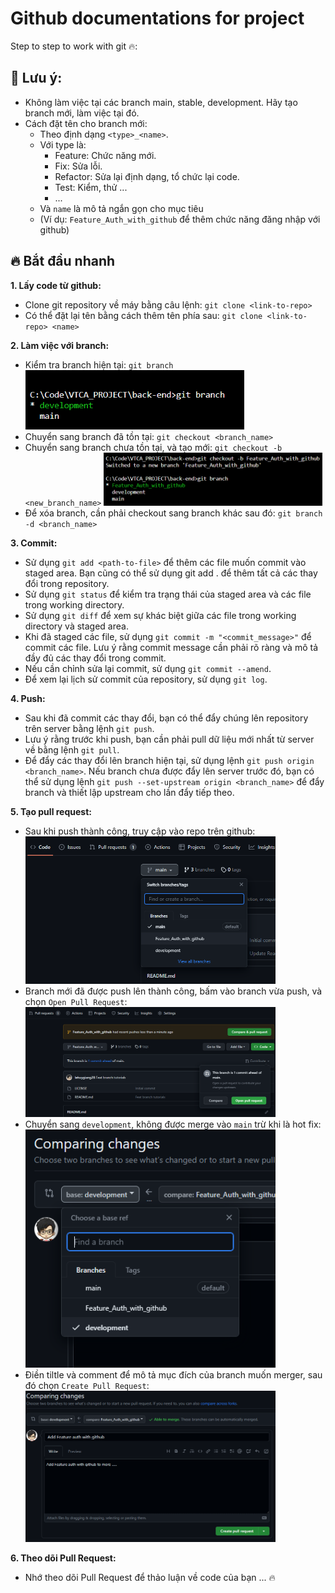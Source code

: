 # Github documentations for project

Step to step to work with git 🔥:

## 🚀 Lưu ý:

- Không làm việc tại các branch main, stable, development. Hãy tạo branch mới, làm việc tại đó.
- Cách đặt tên cho branch mới:
  - Theo định dạng `<type>_<name>`.
  - Với type là:
    - Feature: Chức năng mới.
    - Fix: Sửa lỗi.
    - Refactor: Sửa lại định dạng, tổ chức lại code.
    - Test: Kiểm, thử ...
    - ...
  - Và `name` là mô tả ngắn gọn cho mục tiêu
  - (Ví dụ: `Feature_Auth_with_github` để thêm chức năng đăng nhập với github)

## 🔥 Bắt đầu nhanh

**1. Lấy code từ github:**

- Clone git repository về máy bằng câu lệnh:
  `git clone <link-to-repo>`
- Có thể đặt lại tên bằng cách thêm tên phía sau:
  `git clone <link-to-repo> <name>`

**2. Làm việc với branch:**

- Kiểm tra branch hiện tại: `git branch`
  <img src="./images/git-branch.PNG" alt="description of image" width="350px">
- Chuyển sang branch đã tồn tại: `git checkout <branch_name>`
- Chuyển sang branch chưa tồn tại, và tạo mới: `git checkout -b <new_branch_name>`
  <img src="./images/checkout-b.PNG" alt="description of image" width="350px">
- Để xóa branch, cần phải checkout sang branch khác sau đó: `git branch -d <branch_name>`

**3. Commit:**

- Sử dụng `git add <path-to-file>` để thêm các file muốn commit vào staged area. Bạn cũng có thể sử dụng git add . để thêm tất cả các thay đổi trong repository.
- Sử dụng `git status` để kiểm tra trạng thái của staged area và các file trong working directory.
- Sử dụng `git diff` để xem sự khác biệt giữa các file trong working directory và staged area.
- Khi đã staged các file, sử dụng `git commit -m "<commit_message>"` để commit các file. Lưu ý rằng commit message cần phải rõ ràng và mô tả đầy đủ các thay đổi trong commit.
- Nếu cần chỉnh sửa lại commit, sử dụng `git commit --amend`.
- Để xem lại lịch sử commit của repository, sử dụng `git log`.

**4. Push:**

- Sau khi đã commit các thay đổi, bạn có thể đẩy chúng lên repository trên server bằng lệnh `git push`.
- Lưu ý rằng trước khi push, bạn cần phải pull dữ liệu mới nhất từ server về bằng lệnh `git pull`.
- Để đẩy các thay đổi lên branch hiện tại, sử dụng lệnh `git push origin <branch_name>`. Nếu branch chưa được đẩy lên server trước đó, bạn có thể sử dụng lệnh `git push --set-upstream origin <branch_name>` để đẩy branch và thiết lập upstream cho lần đẩy tiếp theo.

**5. Tạo pull request:**

- Sau khi push thành công, truy cập vào repo trên github:
  <img src="./images/new-branch.PNG" alt="description of image" width="400px">
- Branch mới đã được push lên thành công, bấm vào branch vừa push, và chọn `Open Pull Request`:
  <img src="./images/open-pull-request.PNG" alt="description of image" width="400px">
- Chuyển sang `development`, không được merge vào `main` trừ khi là hot fix:
  <img src="./images/change-to-dev-branch.PNG" alt="description of image" width="400px">
- Điền tiltle và comment để mô tả mục đích của branch muốn merger, sau đó chọn `Create Pull Request`:
  <img src="./images/create-pull-request.PNG" alt="description of image" width="400px">

**6. Theo dõi Pull Request:**

- Nhớ theo dõi Pull Request để thảo luận về code của bạn ... 🔥
